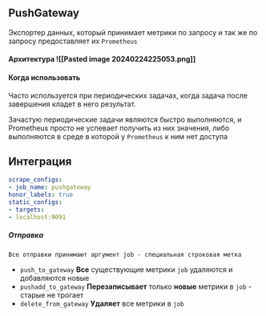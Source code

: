 
## PushGateway

Экспортер данных, который принимает метрики по запросу и так же по запросу предоставляет их `Prometheus`


#### Архитектура ![[Pasted image 20240224225053.png]]

#### Когда использовать
Часто используется при периодических задачах, когда задача после завершения кладет в него результат.

Зачастую периодические задачи являются быстро выполняются, и Prometheus просто не успевает получить из них значения, либо выполняются в среде в которой у `Prometheus` к ним нет доступа

## Интеграция

```yaml
scrape_configs:
- job_name: pushgateway
honor_labels: true
static_configs:
- targets:
- localhost:9091
```

##### Отправка

	Все отправки принимают аргумент job - специальная строковая метка

- `push_to_gateway` **Все** существующие метрики `job`  удаляются и добавляются новые
- `pushadd_to_gateway` **Перезаписывает** только **новые** метрики в `job` - старые не трогает
- `delete_from_gateway` **Удаляет** все метрики в `job`



